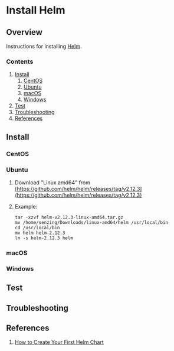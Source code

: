 # Install Helm

## Overview

Instructions for installing [Helm](https://helm.sh).

### Contents

1. [Install](#install)
    1. [CentOS](#centos)
    1. [Ubuntu](#ubuntu)
    1. [macOS](#macos)
    1. [Windows](#windows)
1. [Test](#test)
1. [Troubleshooting](#troubleshooting)
1. [References](#references)

## Install

### CentOS

### Ubuntu

1. Download "Linux amd64" from [https://github.com/helm/helm/releases/tag/v2.12.3](https://github.com/helm/helm/releases/tag/v2.12.3)
1. Example:

    ```console
    tar -xzvf helm-v2.12.3-linux-amd64.tar.gz
    mv /home/senzing/Downloads/linux-amd64/helm /usr/local/bin
    cd /usr/local/bin
    mv helm helm-2.12.3
    ln -s helm-2.12.3 helm
    ```

### macOS

### Windows

## Test

## Troubleshooting

## References

1. [How to Create Your First Helm Chart](https://docs.bitnami.com/kubernetes/how-to/create-your-first-helm-chart/)
